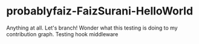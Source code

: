 # probablyfaiz-FaizSurani-HelloWorld

Anything at all. Let's branch! Wonder what this testing is doing to my contribution graph. Testing hook middleware
